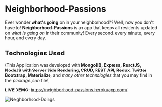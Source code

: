# Neighborhood-Passions
Ever wonder <strong>what's going</strong> on in your neighborhood?? Well, now you don't have to! <strong>Neighborhood-Passions</strong> is an app that keeps all residents updated on <em>what is going on</em> in their community! Every second, every minute, every hour, and every day.

## Technologies Used
(This Application was developed with <strong>MongoDB, Express, ReactJS, NodeJS with Server Side Rendering, CRUD, REST API, Redux, Twitter Bootstrap, Materialize</strong>, and <em>many other technologies</em> that you may find in the <em>package.json</em> file!)

<strong>LIVE DEMO</strong>: https://neighborhood-passions.herokuapp.com/

![Neighborhood-Doings](https://user-images.githubusercontent.com/24254780/30138180-debb13c4-9334-11e7-9ab2-7e418f84054c.gif)
